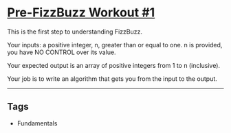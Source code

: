 # [Pre-FizzBuzz Workout #1](https://www.codewars.com/kata/569e09850a8e371ab200000b)

This is the first step to understanding FizzBuzz.

Your inputs:
a positive integer, n, greater than or equal to one.
n is provided, you have NO CONTROL over its value.

Your expected output is an array of positive integers from 1 to n (inclusive).

Your job is to write an algorithm that gets you from the input to the output.

---

## Tags

- Fundamentals
